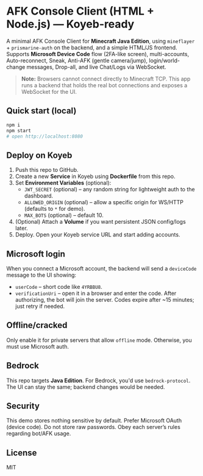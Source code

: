 # AFK Console Client (HTML + Node.js) — Koyeb-ready

A minimal AFK Console Client for **Minecraft Java Edition**, using `mineflayer` + `prismarine-auth` on the backend, 
and a simple HTML/JS frontend. Supports **Microsoft Device Code** flow (2FA-like screen), multi-accounts, 
Auto-reconnect, Sneak, Anti-AFK (gentle camera/jump), login/world-change messages, Drop-all, and live Chat/Logs via WebSocket.

> **Note:** Browsers cannot connect directly to Minecraft TCP. This app runs a backend that holds the real bot connections and exposes a WebSocket for the UI.

## Quick start (local)
```bash
npm i
npm start
# open http://localhost:8080
```

## Deploy on Koyeb
1. Push this repo to GitHub.
2. Create a new **Service** in Koyeb using **Dockerfile** from this repo.
3. Set **Environment Variables** (optional):
   - `JWT_SECRET` (optional) – any random string for lightweight auth to the dashboard.
   - `ALLOWED_ORIGIN` (optional) – allow a specific origin for WS/HTTP (defaults to `*` for demo).
   - `MAX_BOTS` (optional) – default 10.
4. (Optional) Attach a **Volume** if you want persistent JSON config/logs later.
5. Deploy. Open your Koyeb service URL and start adding accounts.

## Microsoft login
When you connect a Microsoft account, the backend will send a `deviceCode` message to the UI showing:
- `userCode` – short code like `4YRBBU8`.
- `verificationUri` – open it in a browser and enter the code.
After authorizing, the bot will join the server. Codes expire after ~15 minutes; just retry if needed.

## Offline/cracked
Only enable it for private servers that allow `offline` mode. Otherwise, you must use Microsoft auth.

## Bedrock
This repo targets **Java Edition**. For Bedrock, you'd use `bedrock-protocol`. The UI can stay the same; backend changes would be needed.

## Security
This demo stores nothing sensitive by default. Prefer Microsoft OAuth (device code). Do not store raw passwords.
Obey each server’s rules regarding bot/AFK usage.

## License
MIT
